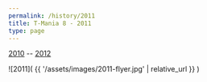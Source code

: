 ```yaml
---
permalink: /history/2011
title: T-Mania 8 - 2011
type: page
---
```


[2010](/history/2010) -- [2012](/history/2012)

![2011]( {{ '/assets/images/2011-flyer.jpg' | relative_url }} )

